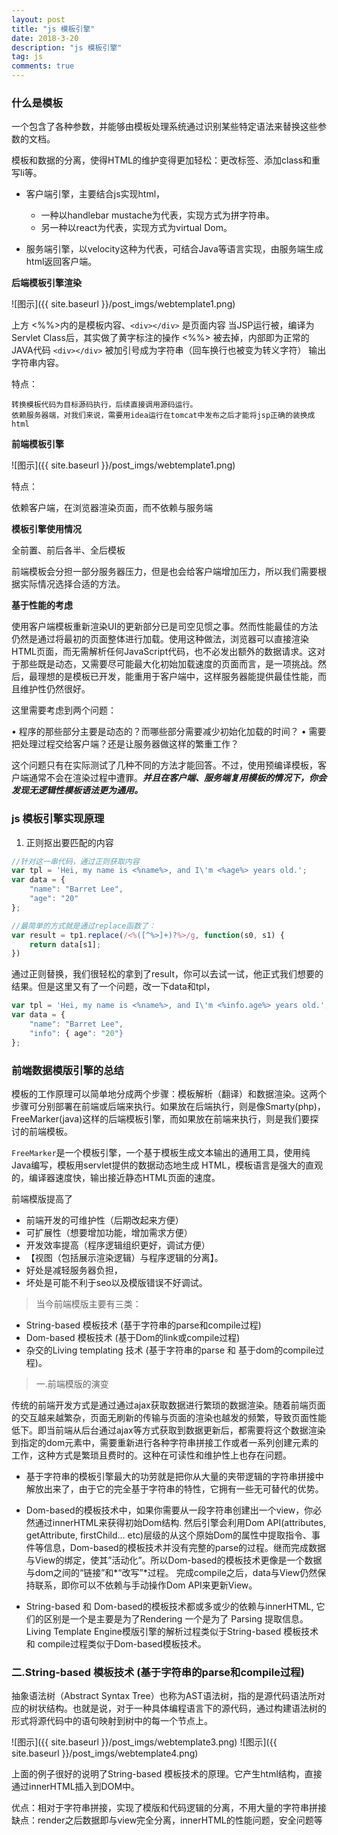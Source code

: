 ```yaml
---
layout: post
title: "js 模板引擎"
date: 2018-3-20
description: "js 模板引擎"
tag: js
comments: true
---
```


### 什么是模板

一个包含了各种参数，并能够由模板处理系统通过识别某些特定语法来替换这些参数的文档。

模板和数据的分离，使得HTML的维护变得更加轻松：更改标签、添加class和重写li等。

- 客户端引擎，主要结合js实现html，
  - 一种以handlebar mustache为代表，实现方式为拼字符串。
  - 另一种以react为代表，实现方式为virtual Dom。

- 服务端引擎，以velocity这种为代表，可结合Java等语言实现，由服务端生成html返回客户端。

**后端模板引擎渲染**

![图示]({{ site.baseurl }}/post_imgs/webtemplate1.png)

上方 <%%>内的是模板内容、`<div></div>` 是页面内容
当JSP运行被，编译为Servlet Class后，其实做了黄字标注的操作
<%%> 被去掉，内部即为正常的JAVA代码
`<div></div>` 被加引号成为字符串（回车换行也被变为转义字符）
输出字符串内容。

特点：

    转换模板代码为目标源码执行，后续直接调用源码运行。
    依赖服务器端，对我们来说，需要用idea运行在tomcat中发布之后才能将jsp正确的装换成html

**前端模板引擎**

![图示]({{ site.baseurl }}/post_imgs/webtemplate1.png)

特点：

依赖客户端，在浏览器渲染页面，而不依赖与服务端

**模板引擎使用情况**

全前置、前后各半、全后模板

前端模板会分担一部分服务器压力，但是也会给客户端增加压力，所以我们需要根据实际情况选择合适的方法。

**基于性能的考虑**

使用客户端模板重新渲染UI的更新部分已是司空见惯之事。然而性能最佳的方法仍然是通过将最初的页面整体进行加载。使用这种做法，浏览器可以直接渲染HTML页面，而无需解析任何JavaScript代码，也不必发出额外的数据请求。这对于那些既是动态，又需要尽可能最大化初始加载速度的页面而言，是一项挑战。然后，最理想的是模板已开发，能重用于客户端中，这样服务器能提供最佳性能，而且维护性仍然很好。

这里需要考虑到两个问题：

• 程序的那些部分主要是动态的？而哪些部分需要减少初始化加载的时间？
• 需要把处理过程交给客户端？还是让服务器做这样的繁重工作？

这个问题只有在实际测试了几种不同的方法才能回答。不过，使用预编译模板，客户端通常不会在渲染过程中遭罪。***并且在客户端、服务端复用模板的情况下，你会发现无逻辑性模板语法更为通用。***

### js 模板引擎实现原理

1. 正则抠出要匹配的内容

```js
//针对这一串代码，通过正则获取内容
var tpl = 'Hei, my name is <%name%>, and I\'m <%age%> years old.';
var data = {
    "name": "Barret Lee",
    "age": "20"
};
```
```js
//最简单的方式就是通过replace函数了：
var result = tp1.replace(/<%([^%>]+)?%>/g, function(s0, s1) {
    return data[s1];
})
```

通过正则替换，我们很轻松的拿到了result，你可以去试一试，他正式我们想要的结果。但是这里又有了一个问题，改一下data和tpl，

```js
var tpl = 'Hei, my name is <%name%>, and I\'m <%info.age%> years old.';
var data = {
    "name": "Barret Lee",
    "info": { age": "20"}
};
```


### 前端数据模版引擎的总结

模板的工作原理可以简单地分成两个步骤：模板解析（翻译）和数据渲染。这两个步骤可分别部署在前端或后端来执行。如果放在后端执行，则是像Smarty(php)，FreeMarker(java)这样的后端模板引擎，而如果放在前端来执行，则是我们要探讨的前端模板。

`FreeMarker`是一个模板引擎，一个基于模板生成文本输出的通用工具，使用纯Java编写，模板用servlet提供的数据动态地生成 HTML，模板语言是强大的直观的，编译器速度快，输出接近静态HTML页面的速度。

前端模版提高了
- 前端开发的可维护性（后期改起来方便）
- 可扩展性（想要增加功能，增加需求方便）
- 开发效率提高（程序逻辑组织更好，调试方便）
- 【视图（包括展示渲染逻辑）与程序逻辑的分离】。
- 好处是减轻服务器负担，
- 坏处是可能不利于seo以及模版错误不好调试。

> 当今前端模版主要有三类：

- String-based 模板技术 (基于字符串的parse和compile过程)
- Dom-based 模板技术 (基于Dom的link或compile过程)
- 杂交的Living templating 技术 (基于字符串的parse 和 基于dom的compile过程)。

> 一.前端模版的演变

传统的前端开发方式是通过通过ajax获取数据进行繁琐的数据渲染。随着前端页面的交互越来越繁杂，页面无刷新的传输与页面的渲染也越发的频繁，导致页面性能低下。即当前端从后台通过ajax等方式获取到数据更新后，都需要将这个数据渲染到指定的dom元素中，需要重新进行各种字符串拼接工作或者一系列创建元素的工作，这种方式是繁琐且费时的。这种在可读性和维护性上也存在问题。

- 基于字符串的模板引擎最大的功劳就是把你从大量的夹带逻辑的字符串拼接中解放出来了，由于它的完全基于字符串的特性，它拥有一些无可替代的优势。

- Dom-based的模板技术中，如果你需要从一段字符串创建出一个view，你必然通过innerHTML来获得初始Dom结构. 然后引擎会利用Dom API(attributes, getAttribute, firstChild… etc)层级的从这个原始Dom的属性中提取指令、事件等信息，Dom-based的模板技术并没有完整的parse的过程。继而完成数据与View的绑定，使其”活动化”。所以Dom-based的模板技术更像是一个数据与dom之间的“链接”和*“改写”*过程。 完成compile之后，data与View仍然保持联系，即你可以不依赖与手动操作Dom API来更新View。

- String-based 和 Dom-based的模板技术都或多或少的依赖与innerHTML, 它们的区别是一个是主要是为了Rendering 一个是为了 Parsing 提取信息。Living Template Engine模版引擎的解析过程类似于String-based 模板技术 和 compile过程类似于Dom-based模板技术。

### 二.String-based 模板技术 (基于字符串的parse和compile过程)
抽象语法树（Abstract Syntax Tree）也称为AST语法树，指的是源代码语法所对应的树状结构。也就是说，对于一种具体编程语言下的源代码，通过构建语法树的形式将源代码中的语句映射到树中的每一个节点上。

![图示]({{ site.baseurl }}/post_imgs/webtemplate3.png)
![图示]({{ site.baseurl }}/post_imgs/webtemplate4.png)

上面的例子很好的说明了String-based 模板技术的原理。它产生html结构，直接通过innerHTML插入到DOM中。

优点：相对于字符串拼接，实现了模版和代码逻辑的分离，不用大量的字符串拼接
缺点：render之后数据即与view完全分离，innerHTML的性能问题，安全问题等